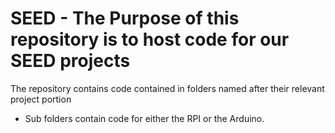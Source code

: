 # SEED - The Purpose of this repository is to host code for our SEED projects
The repository contains code contained in folders named after their relevant project portion
- Sub folders contain code for either the RPI or the Arduino.
